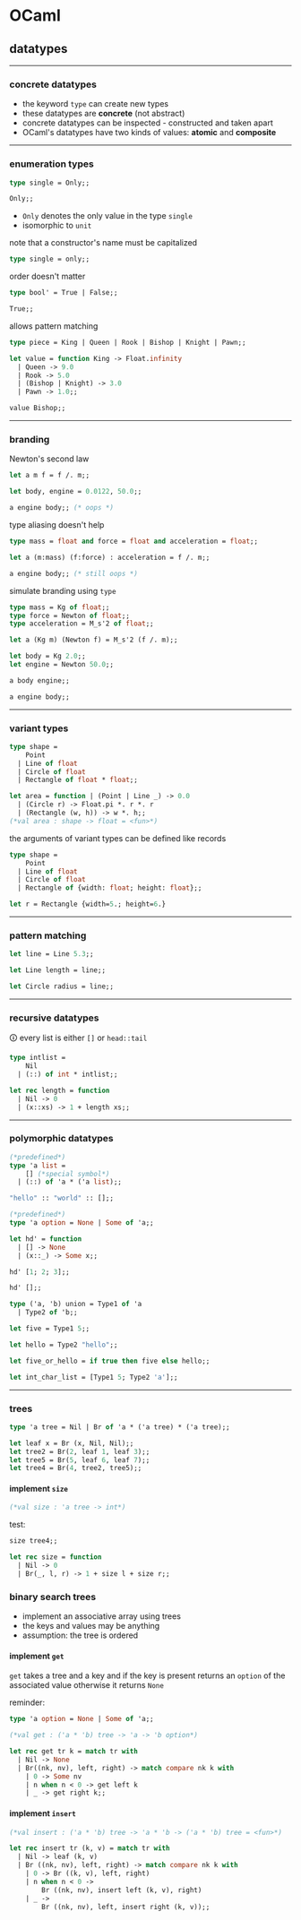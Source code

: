 # OCaml

## datatypes

---

### concrete datatypes

* the keyword `type` can create new types
* these datatypes are **concrete** (not abstract)
* concrete datatypes can be inspected - constructed and taken apart
* OCaml's datatypes have two kinds of values: **atomic** and **composite**

---

### enumeration types

```ocaml
type single = Only;;

Only;;
```
<!-- .element: data-thebe-executable-ocaml data-language="text/x-ocaml" -->

* `Only` denotes the only value in the type `single`
* isomorphic to `unit`

<!--vert-->

note that a constructor's name must be capitalized

```ocaml
type single = only;;
```
<!-- .element: data-thebe-executable-ocaml data-language="text/x-ocaml" -->

<!--vert-->

order doesn't matter

```ocaml
type bool' = True | False;;

True;;
```
<!-- .element: data-thebe-executable-ocaml data-language="text/x-ocaml" -->

<!--vert-->

allows pattern matching

```ocaml
type piece = King | Queen | Rook | Bishop | Knight | Pawn;;

let value = function King -> Float.infinity
  | Queen -> 9.0
  | Rook -> 5.0
  | (Bishop | Knight) -> 3.0
  | Pawn -> 1.0;;

value Bishop;;
```
<!-- .element: data-thebe-executable-ocaml data-language="text/x-ocaml" -->

---

### branding

Newton's second law

```ocaml
let a m f = f /. m;;

let body, engine = 0.0122, 50.0;;

a engine body;; (* oops *)
```
<!-- .element: data-thebe-executable-ocaml data-language="text/x-ocaml" -->

<!--vert-->

type aliasing doesn't help

```ocaml
type mass = float and force = float and acceleration = float;;

let a (m:mass) (f:force) : acceleration = f /. m;;

a engine body;; (* still oops *)
```
<!-- .element: data-thebe-executable-ocaml data-language="text/x-ocaml" -->

<!--vert-->

simulate branding using `type`

```ocaml
type mass = Kg of float;;
type force = Newton of float;;
type acceleration = M_s'2 of float;;

let a (Kg m) (Newton f) = M_s'2 (f /. m);;

let body = Kg 2.0;;
let engine = Newton 50.0;;

a body engine;;

a engine body;;
```
<!-- .element: data-thebe-executable-ocaml data-language="text/x-ocaml" -->

---

### variant types

```ocaml
type shape =
    Point
  | Line of float
  | Circle of float
  | Rectangle of float * float;;

let area = function | (Point | Line _) -> 0.0
  | (Circle r) -> Float.pi *. r *. r
  | (Rectangle (w, h)) -> w *. h;;
(*val area : shape -> float = <fun>*)
```
<!-- .element: data-thebe-executable-ocaml data-language="text/x-ocaml" -->

<!--vert-->

the arguments of variant types can be defined like records

```ocaml
type shape =
    Point
  | Line of float
  | Circle of float
  | Rectangle of {width: float; height: float};;

let r = Rectangle {width=5.; height=6.}
```
<!-- .element: data-thebe-executable-ocaml data-language="text/x-ocaml" -->

---

### pattern matching

```ocaml
let line = Line 5.3;;

let Line length = line;;

let Circle radius = line;;
```
<!-- .element: data-thebe-executable-ocaml data-language="text/x-ocaml" -->

---

### recursive datatypes

🛈 every list is either `[]` or `head::tail`

```ocaml
type intlist =
    Nil
  | (::) of int * intlist;;

let rec length = function
  | Nil -> 0
  | (x::xs) -> 1 + length xs;;
```
<!-- .element: data-thebe-executable-ocaml data-language="text/x-ocaml" -->

---

### polymorphic datatypes

```ocaml
(*predefined*)
type 'a list =
    [] (*special symbol*)
  | (::) of 'a * ('a list);;

"hello" :: "world" :: [];;
```
<!-- .element: data-thebe-executable-ocaml data-language="text/x-ocaml" -->

<!--vert-->

```ocaml
(*predefined*)
type 'a option = None | Some of 'a;;
```

```ocaml
let hd' = function
  | [] -> None
  | (x::_) -> Some x;;

hd' [1; 2; 3];;

hd' [];;
```
<!-- .element: data-thebe-executable-ocaml data-language="text/x-ocaml" -->

<!--vert-->

```ocaml
type ('a, 'b) union = Type1 of 'a
  | Type2 of 'b;;

let five = Type1 5;;

let hello = Type2 "hello";;

let five_or_hello = if true then five else hello;;

let int_char_list = [Type1 5; Type2 'a'];;
```
<!-- .element: data-thebe-executable-ocaml data-language="text/x-ocaml" -->

---

### trees

```ocaml
type 'a tree = Nil | Br of 'a * ('a tree) * ('a tree);;

let leaf x = Br (x, Nil, Nil);;
let tree2 = Br(2, leaf 1, leaf 3);;
let tree5 = Br(5, leaf 6, leaf 7);;
let tree4 = Br(4, tree2, tree5);;
```
<!-- .element: data-thebe-executable-ocaml data-language="text/x-ocaml" -->

<!--vert-->

#### implement `size`

```ocaml
(*val size : 'a tree -> int*)
```
<!-- .element: data-thebe-executable-ocaml data-language="text/x-ocaml" -->

test:

```ocaml
size tree4;;
```
<!-- .element: data-thebe-executable-ocaml data-language="text/x-ocaml" -->

<!--vert-->

```ocaml
let rec size = function
  | Nil -> 0
  | Br(_, l, r) -> 1 + size l + size r;;
```
<!-- .element: data-thebe-executable-ocaml data-language="text/x-ocaml" -->

<!--vert-->

### binary search trees

* implement an associative array using trees
* the keys and values may be anything
* assumption: the tree is ordered

<!--vert-->

#### implement `get`

`get` takes a tree and a key and if the key is present returns an `option` of the associated value otherwise it returns `None`

reminder:

```ocaml
type 'a option = None | Some of 'a;;
```

<!--vert-->

```ocaml
(*val get : ('a * 'b) tree -> 'a -> 'b option*)
```
<!-- .element: data-thebe-executable-ocaml data-language="text/x-ocaml" -->

<!--vert-->

```ocaml
let rec get tr k = match tr with
  | Nil -> None
  | Br((nk, nv), left, right) -> match compare nk k with
    | 0 -> Some nv
    | n when n < 0 -> get left k
    | _ -> get right k;;
```
<!-- .element: data-thebe-executable-ocaml data-language="text/x-ocaml" -->

<!--vert-->

#### implement `insert`

```ocaml
(*val insert : ('a * 'b) tree -> 'a * 'b -> ('a * 'b) tree = <fun>*)
```
<!-- .element: data-thebe-executable-ocaml data-language="text/x-ocaml" -->

<!--vert-->

```ocaml
let rec insert tr (k, v) = match tr with
  | Nil -> leaf (k, v)
  | Br ((nk, nv), left, right) -> match compare nk k with
    | 0 -> Br ((k, v), left, right)
    | n when n < 0 ->
        Br ((nk, nv), insert left (k, v), right)
    | _ ->
        Br ((nk, nv), left, insert right (k, v));;
```
<!-- .element: data-thebe-executable-ocaml data-language="text/x-ocaml" -->